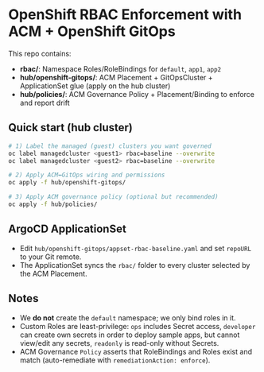 # OpenShift RBAC Enforcement with ACM + OpenShift GitOps

This repo contains:
- **rbac/**: Namespace Roles/RoleBindings for `default`, `app1`, `app2`
- **hub/openshift-gitops/**: ACM Placement + GitOpsCluster + ApplicationSet glue (apply on the hub cluster)
- **hub/policies/**: ACM Governance Policy + Placement/Binding to enforce and report drift

## Quick start (hub cluster)

```bash
# 1) Label the managed (guest) clusters you want governed
oc label managedcluster <guest1> rbac=baseline --overwrite
oc label managedcluster <guest2> rbac=baseline --overwrite

# 2) Apply ACM↔GitOps wiring and permissions
oc apply -f hub/openshift-gitops/

# 3) Apply ACM governance policy (optional but recommended)
oc apply -f hub/policies/
```

## ArgoCD ApplicationSet
- Edit `hub/openshift-gitops/appset-rbac-baseline.yaml` and set `repoURL` to your Git remote.
- The ApplicationSet syncs the `rbac/` folder to every cluster selected by the ACM Placement.

## Notes
- We **do not** create the `default` namespace; we only bind roles in it.
- Custom Roles are least-privilege: `ops` includes Secret access, `developer` can create own secrets in order to deploy sample apps, but cannot view/edit any secrets, `readonly` is read-only without Secrets.
- ACM Governance `Policy` asserts that RoleBindings and Roles exist and match (auto-remediate with `remediationAction: enforce`).
